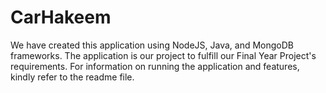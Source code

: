 # CarHakeem
We have created this application using NodeJS, Java, and MongoDB frameworks. The application is our project to fulfill our Final Year Project's requirements. For information on running the application and features, kindly refer to the readme file.
